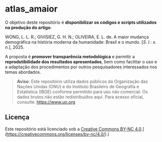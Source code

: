 # atlas_amaior

<!-- badges: start -->

<!-- badges: end -->

O objetivo deste repositório é **disponibilizar os códigos e scripts utilizados na produção do artigo**:

WONG, L. L. R.; GIVISIEZ, G. H. N.; OLIVEIRA, E. L. de. A maior mudança demográfica na história moderna da humanidade: Brasil e o mundo. [*S. l.*: *s. n.*], 2025.

A proposta é **promover transparência metodológica** e permitir a **reprodutibilidade dos resultados apresentados**, bem como facilitar o uso e a adaptação dos procedimentos por outros pesquisadores interessados nos temas abordados.

> **Aviso**: Este repositório utiliza dados públicos da Organização das Nações Unidas (ONU) e do Instituto Brasileiro de Geografia e Estatística (IBGE) conforme permitido para uso não comercial. Os dados brutos não estão redistribuídos aqui. Para acesso oficial, consulte: <https://www.un.org>

## Licença

Este repositório está licenciado sob a [Creative Commons BY-NC 4.0](%5Bhttps://creativecommons.org/licenses/by-nc/4.0/).](<https://creativecommons.org/licenses/by-nc/4.0/>).)
